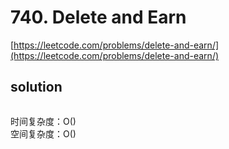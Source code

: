 # 740. Delete and Earn

[https://leetcode.com/problems/delete-and-earn/](https://leetcode.com/problems/delete-and-earn/)

## solution

```python

```

时间复杂度：O() <br>
空间复杂度：O()
